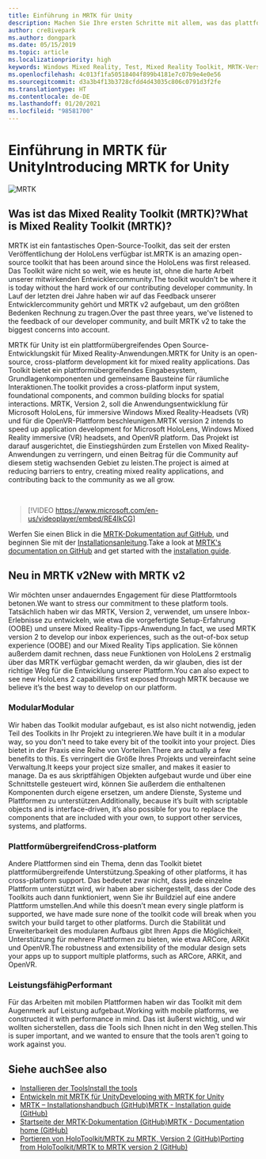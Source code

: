 ```yaml
---
title: Einführung in MRTK für Unity
description: Machen Sie Ihre ersten Schritte mit allem, was das plattformübergreifende Mixed Reality-Toolkit für neue Mixed Reality-Entwickler bereithält.
author: cre8ivepark
ms.author: dongpark
ms.date: 05/15/2019
ms.topic: article
ms.localizationpriority: high
keywords: Windows Mixed Reality, Test, Mixed Reality Toolkit, MRTK-Version 2, MRTK, Tools, SDK, HoloLens, HoloLens 2, Mixed Reality-Headset, Windows Mixed Reality-Headset, Virtual Reality-Headset, plattformübergreifend
ms.openlocfilehash: 4c013f1fa50518404f899b4181e7c07b9e4e0e56
ms.sourcegitcommit: d3a3b4f13b3728cfdd4d43035c806c0791d3f2fe
ms.translationtype: HT
ms.contentlocale: de-DE
ms.lasthandoff: 01/20/2021
ms.locfileid: "98581700"
---
```

# <a name="introducing-mrtk-for-unity"></a><span data-ttu-id="d6bf8-104">Einführung in MRTK für Unity</span><span class="sxs-lookup"><span data-stu-id="d6bf8-104">Introducing MRTK for Unity</span></span>

![MRTK](../../design/images/MRTK_UX_Hero.png)

## <a name="what-is-mixed-reality-toolkit-mrtk"></a><span data-ttu-id="d6bf8-106">Was ist das Mixed Reality Toolkit (MRTK)?</span><span class="sxs-lookup"><span data-stu-id="d6bf8-106">What is Mixed Reality Toolkit (MRTK)?</span></span>

<span data-ttu-id="d6bf8-107">MRTK ist ein fantastisches Open-Source-Toolkit, das seit der ersten Veröffentlichung der HoloLens verfügbar ist.</span><span class="sxs-lookup"><span data-stu-id="d6bf8-107">MRTK is an amazing open-source toolkit that has been around since the HoloLens was first released.</span></span> <span data-ttu-id="d6bf8-108">Das Toolkit wäre nicht so weit, wie es heute ist, ohne die harte Arbeit unserer mitwirkenden Entwicklercommunity.</span><span class="sxs-lookup"><span data-stu-id="d6bf8-108">The toolkit wouldn't be where it is today without the hard work of our contributing developer community.</span></span> <span data-ttu-id="d6bf8-109">In Lauf der letzten drei Jahre haben wir auf das Feedback unserer Entwicklercommunity gehört und MRTK v2 aufgebaut, um den größten Bedenken Rechnung zu tragen.</span><span class="sxs-lookup"><span data-stu-id="d6bf8-109">Over the past three years, we've listened to the feedback of our developer community, and built MRTK v2 to take the biggest concerns into account.</span></span>  

<span data-ttu-id="d6bf8-110">MRTK für Unity ist ein plattformübergreifendes Open Source-Entwicklungskit für Mixed Reality-Anwendungen.</span><span class="sxs-lookup"><span data-stu-id="d6bf8-110">MRTK for Unity is an open-source, cross-platform development kit for mixed reality applications.</span></span> <span data-ttu-id="d6bf8-111">Das Toolkit bietet ein plattformübergreifendes Eingabesystem, Grundlagenkomponenten und gemeinsame Bausteine für räumliche Interaktionen.</span><span class="sxs-lookup"><span data-stu-id="d6bf8-111">The toolkit provides a cross-platform input system, foundational components, and common building blocks for spatial interactions.</span></span> <span data-ttu-id="d6bf8-112">MRTK, Version 2, soll die Anwendungsentwicklung für Microsoft HoloLens, für immersive Windows Mixed Reality-Headsets (VR) und für die OpenVR-Plattform beschleunigen.</span><span class="sxs-lookup"><span data-stu-id="d6bf8-112">MRTK version 2 intends to speed up application development for Microsoft HoloLens, Windows Mixed Reality immersive (VR) headsets, and OpenVR platform.</span></span> <span data-ttu-id="d6bf8-113">Das Projekt ist darauf ausgerichtet, die Einstiegshürden zum Erstellen von Mixed Reality-Anwendungen zu verringern, und einen Beitrag für die Community auf diesem stetig wachsenden Gebiet zu leisten.</span><span class="sxs-lookup"><span data-stu-id="d6bf8-113">The project is aimed at reducing barriers to entry, creating mixed reality applications, and contributing back to the community as we all grow.</span></span>

<br>

> [!VIDEO https://www.microsoft.com/en-us/videoplayer/embed/RE4IkCG]

<span data-ttu-id="d6bf8-114">Werfen Sie einen Blick in die [MRTK-Dokumentation auf GitHub](https://microsoft.github.io/MixedRealityToolkit-Unity/README.html), und beginnen Sie mit der [Installationsanleitung](https://microsoft.github.io/MixedRealityToolkit-Unity/Documentation/Installation.html).</span><span class="sxs-lookup"><span data-stu-id="d6bf8-114">Take a look at [MRTK's documentation on GitHub](https://microsoft.github.io/MixedRealityToolkit-Unity/README.html) and get started with the [installation guide](https://microsoft.github.io/MixedRealityToolkit-Unity/Documentation/Installation.html).</span></span>

## <a name="new-with-mrtk-v2"></a><span data-ttu-id="d6bf8-115">Neu in MRTK v2</span><span class="sxs-lookup"><span data-stu-id="d6bf8-115">New with MRTK v2</span></span>

<span data-ttu-id="d6bf8-116">Wir möchten unser andauerndes Engagement für diese Plattformtools betonen.</span><span class="sxs-lookup"><span data-stu-id="d6bf8-116">We want to stress our commitment to these platform tools.</span></span>  <span data-ttu-id="d6bf8-117">Tatsächlich haben wir das MRTK, Version 2, verwendet, um unsere Inbox-Erlebnisse zu entwickeln, wie etwa die vorgefertigte Setup-Erfahrung (OOBE) und unsere Mixed Reality-Tipps-Anwendung.</span><span class="sxs-lookup"><span data-stu-id="d6bf8-117">In fact, we used MRTK version 2 to develop our inbox experiences, such as the out-of-box setup experience (OOBE) and our Mixed Reality Tips application.</span></span> <span data-ttu-id="d6bf8-118">Sie können außerdem damit rechnen, dass neue Funktionen von HoloLens 2 erstmalig über das MRTK verfügbar gemacht werden, da wir glauben, dies ist der richtige Weg für die Entwicklung unserer Plattform.</span><span class="sxs-lookup"><span data-stu-id="d6bf8-118">You can also expect to see new HoloLens 2 capabilities first exposed through MRTK because we believe it’s the best way to develop on our platform.</span></span> 

### <a name="modular"></a><span data-ttu-id="d6bf8-119">Modular</span><span class="sxs-lookup"><span data-stu-id="d6bf8-119">Modular</span></span>

<span data-ttu-id="d6bf8-120">Wir haben das Toolkit modular aufgebaut, es ist also nicht notwendig, jeden Teil des Toolkits in Ihr Projekt zu integrieren.</span><span class="sxs-lookup"><span data-stu-id="d6bf8-120">We have built it in a modular way, so you don't need to take every bit of the toolkit into your project.</span></span>  <span data-ttu-id="d6bf8-121">Dies bietet in der Praxis eine Reihe von Vorteilen.</span><span class="sxs-lookup"><span data-stu-id="d6bf8-121">There are actually a few benefits to this.</span></span>  <span data-ttu-id="d6bf8-122">Es verringert die Größe Ihres Projekts und vereinfacht seine Verwaltung.</span><span class="sxs-lookup"><span data-stu-id="d6bf8-122">It keeps your project size smaller, and makes it easier to manage.</span></span>  <span data-ttu-id="d6bf8-123">Da es aus skriptfähigen Objekten aufgebaut wurde und über eine Schnittstelle gesteuert wird, können Sie außerdem die enthaltenen Komponenten durch eigene ersetzen, um andere Dienste, Systeme und Plattformen zu unterstützen.</span><span class="sxs-lookup"><span data-stu-id="d6bf8-123">Additionally, because it’s built with scriptable objects and is interface-driven, it’s also possible for you to replace the components that are included with your own, to support other services, systems, and platforms.</span></span>

### <a name="cross-platform"></a><span data-ttu-id="d6bf8-124">Plattformübergreifend</span><span class="sxs-lookup"><span data-stu-id="d6bf8-124">Cross-platform</span></span>

<span data-ttu-id="d6bf8-125">Andere Plattformen sind ein Thema, denn das Toolkit bietet plattformübergreifende Unterstützung.</span><span class="sxs-lookup"><span data-stu-id="d6bf8-125">Speaking of other platforms, it has cross-platform support.</span></span>  <span data-ttu-id="d6bf8-126">Das bedeutet zwar nicht, dass jede einzelne Plattform unterstützt wird, wir haben aber sichergestellt, dass der Code des Toolkits auch dann funktioniert, wenn Sie ihr Buildziel auf eine andere Plattform umstellen.</span><span class="sxs-lookup"><span data-stu-id="d6bf8-126">And while this doesn’t mean every single platform is supported, we have made sure none of the toolkit code will break when you switch your build target to other platforms.</span></span>  <span data-ttu-id="d6bf8-127">Durch die Stabilität und Erweiterbarkeit des modularen Aufbaus gibt Ihren Apps die Möglichkeit, Unterstützung für mehrere Plattformen zu bieten, wie etwa ARCore, ARKit und OpenVR.</span><span class="sxs-lookup"><span data-stu-id="d6bf8-127">The robustness and extensibility of the modular design sets your apps up to support multiple platforms, such as ARCore, ARKit, and OpenVR.</span></span>

### <a name="performant"></a><span data-ttu-id="d6bf8-128">Leistungsfähig</span><span class="sxs-lookup"><span data-stu-id="d6bf8-128">Performant</span></span>

<span data-ttu-id="d6bf8-129">Für das Arbeiten mit mobilen Plattformen haben wir das Toolkit mit dem Augenmerk auf Leistung aufgebaut.</span><span class="sxs-lookup"><span data-stu-id="d6bf8-129">Working with mobile platforms, we constructed it with performance in mind.</span></span>  <span data-ttu-id="d6bf8-130">Das ist äußerst wichtig, und wir wollten sicherstellen, dass die Tools sich Ihnen nicht in den Weg stellen.</span><span class="sxs-lookup"><span data-stu-id="d6bf8-130">This is super important, and we wanted to ensure that the tools aren't going to work against you.</span></span>

## <a name="see-also"></a><span data-ttu-id="d6bf8-131">Siehe auch</span><span class="sxs-lookup"><span data-stu-id="d6bf8-131">See also</span></span>

* [<span data-ttu-id="d6bf8-132">Installieren der Tools</span><span class="sxs-lookup"><span data-stu-id="d6bf8-132">Install the tools</span></span>](../install-the-tools.md)
* [<span data-ttu-id="d6bf8-133">Entwickeln mit MRTK für Unity</span><span class="sxs-lookup"><span data-stu-id="d6bf8-133">Developing with MRTK for Unity</span></span>](unity-development-overview.md)
* [<span data-ttu-id="d6bf8-134">MRTK – Installationshandbuch (GitHub)</span><span class="sxs-lookup"><span data-stu-id="d6bf8-134">MRTK - Installation guide (GitHub)</span></span>](https://microsoft.github.io/MixedRealityToolkit-Unity/Documentation/Installation.html)
* [<span data-ttu-id="d6bf8-135">Startseite der MRTK-Dokumentation (GitHub)</span><span class="sxs-lookup"><span data-stu-id="d6bf8-135">MRTK - Documentation home (GitHub)</span></span>](https://microsoft.github.io/MixedRealityToolkit-Unity/README.html)
* [<span data-ttu-id="d6bf8-136">Portieren von HoloToolkit/MRTK zu MRTK, Version 2 (GitHub)</span><span class="sxs-lookup"><span data-stu-id="d6bf8-136">Porting from HoloToolkit/MRTK to MRTK version 2 (GitHub)</span></span>](https://microsoft.github.io/MixedRealityToolkit-Unity/Documentation/HTKToMRTKPortingGuide.html)

